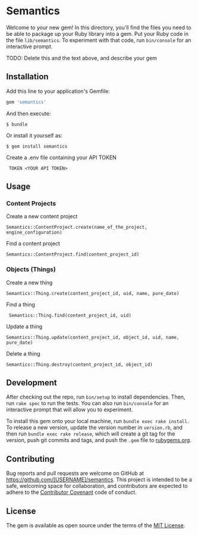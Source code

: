 # Semantics

Welcome to your new gem! In this directory, you'll find the files you need to be able to package up your Ruby library into a gem. Put your Ruby code in the file `lib/semantics`. To experiment with that code, run `bin/console` for an interactive prompt.

TODO: Delete this and the text above, and describe your gem

## Installation

Add this line to your application's Gemfile:

```ruby
gem 'semantics'
```

And then execute:

    $ bundle

Or install it yourself as:

    $ gem install semantics
    
    
Create a .env file containing your API TOKEN

``` TOKEN <YOUR API TOKEN>```

## Usage

### Content Projects

Create a new content project

``` Semantics::ContentProject.create(name_of_the_project, engine_configuration) ```

Find a content project

``` Semantics::ContentProject.find(content_project_id) ```

### Objects (Things)

Create a new thing

``` Semantics::Thing.create(content_project_id, uid, name, pure_date) ```

Find a thing

```  Semantics::Thing.find(content_project_id, uid) ``` 

Update a thing

``` Semantics::Thing.update(content_project_id, object_id, uid, name, pure_date) ``` 

Delete a thing 

``` Semantics::Thing.destroy(content_project_id, object_id) ```



## Development

After checking out the repo, run `bin/setup` to install dependencies. Then, run `rake spec` to run the tests. You can also run `bin/console` for an interactive prompt that will allow you to experiment.

To install this gem onto your local machine, run `bundle exec rake install`. To release a new version, update the version number in `version.rb`, and then run `bundle exec rake release`, which will create a git tag for the version, push git commits and tags, and push the `.gem` file to [rubygems.org](https://rubygems.org).

## Contributing

Bug reports and pull requests are welcome on GitHub at https://github.com/[USERNAME]/semantics. This project is intended to be a safe, welcoming space for collaboration, and contributors are expected to adhere to the [Contributor Covenant](http://contributor-covenant.org) code of conduct.


## License

The gem is available as open source under the terms of the [MIT License](http://opensource.org/licenses/MIT).


